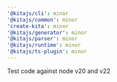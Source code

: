 ```yaml
---
'@kitajs/cli': minor
'@kitajs/common': minor
'create-kita': minor
'@kitajs/generator': minor
'@kitajs/parser': minor
'@kitajs/runtime': minor
'@kitajs/ts-plugin': minor
---
```


Test code against node v20 and v22
